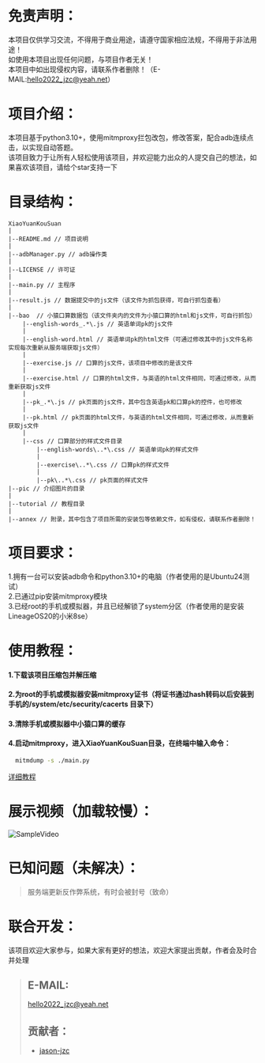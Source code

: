 # 免责声明：
  本项目仅供学习交流，不得用于商业用途，请遵守国家相应法规，不得用于非法用途！  
  如使用本项目出现任何问题，与项目作者无关！  
  本项目中如出现侵权内容，请联系作者删除！（E-MAIL:hello2022_jzc@yeah.net）  

# 项目介绍：
  本项目基于python3.10+，使用mitmproxy拦包改包，修改答案，配合adb连续点击，以实现自动答题。  
  该项目致力于让所有人轻松使用该项目，并欢迎能力出众的人提交自己的想法，如果喜欢该项目，请给个star支持一下<br>

# 目录结构：
  ```
  XiaoYuanKouSuan  
  |  
  |--README.md // 项目说明  
  |  
  |--adbManager.py // adb操作类  
  |  
  |--LICENSE // 许可证  
  |  
  |--main.py // 主程序  
  |  
  |--result.js // 数据提交中的js文件（该文件为抓包获得，可自行抓包查看）  
  |  
  |--bao  // 小猿口算数据包（该文件夹内的文件为小猿口算的html和js文件，可自行抓包）  
      |--english-words_.*\.js // 英语单词pk的js文件  
      |  
      |--english-word.html // 英语单词pk的html文件（可通过修改其中的js文件名称实现每次重新从服务端获取js文件）  
      |  
      |--exercise.js // 口算的js文件，该项目中修改的是该文件  
      |  
      |--exercise.html // 口算的html文件，与英语的html文件相同，可通过修改，从而重新获取js文件  
      |  
      |--pk_.*\.js // pk页面的js文件，其中包含英语pk和口算pk的控件，也可修改  
      |  
      |--pk.html // pk页面的html文件，与英语的html文件相同，可通过修改，从而重新获取js文件  
      |  
      |--css // 口算部分的样式文件目录  
          |--english-words\..*\.css // 英语单词pk的样式文件  
          |  
          |--exercise\..*\.css // 口算pk的样式文件  
          |  
          |--pk\..*\.css // pk页面的样式文件  
  |--pic // 介绍图片的目录
  |
  |--tutorial // 教程目录
  |
  |--annex // 附录，其中包含了项目所需的安装包等依赖文件，如有侵权，请联系作者删除！
  ```

# 项目要求：
  1.拥有一台可以安装adb命令和python3.10+的电脑（作者使用的是Ubuntu24测试）  
  2.已通过pip安装mitmproxy模块  
  3.已经root的手机或模拟器，并且已经解锁了system分区（作者使用的是安装LineageOS20的小米8se）  

# 使用教程：
#### 1.下载该项目压缩包并解压缩
#### 2.为root的手机或模拟器安装mitmproxy证书（将证书通过hash转码以后安装到手机的/system/etc/security/cacerts 目录下）
#### 3.清除手机或模拟器中小猿口算的缓存
#### 4.启动mitmproxy，进入XiaoYuanKouSuan目录，在终端中输入命令：
  ```bash
    mitmdump -s ./main.py  
  ```  
  [详细教程](/tutorial/README.md)<br>

# 展示视频（加载较慢）：
![SampleVideo](/pic/ShowVideo.gif)

# 已知问题（未解决）：
  > 服务端更新反作弊系统，有时会被封号（致命）<br>

# 联合开发：
  该项目欢迎大家参与，如果大家有更好的想法，欢迎大家提出贡献，作者会及时合并处理   
  >## E-MAIL:
  >hello2022_jzc@yeah.net  
  >## 贡献者：
  >* [jason-jzc](https://github.com/jason-jzc)